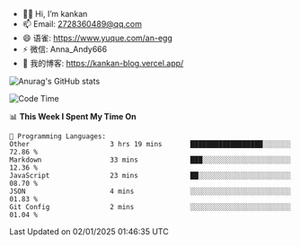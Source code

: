 - 👋🏻 Hi, I’m kankan
- 📫 Email: 2728360489@qq.com
- 😄 语雀: https://www.yuque.com/an-egg
- ⚡ 微信: Anna_Andy666
- 📖 我的博客: https://kankan-blog.vercel.app/

![Anurag's GitHub stats](https://github-readme-stats.vercel.app/api?username=kankan-web)

<!--START_SECTION:waka-->
![Code Time](http://img.shields.io/badge/Code%20Time-158%20hrs%2055%20mins-blue)

📊 **This Week I Spent My Time On** 

```text
💬 Programming Languages: 
Other                    3 hrs 19 mins       ██████████████████░░░░░░░   72.86 % 
Markdown                 33 mins             ███░░░░░░░░░░░░░░░░░░░░░░   12.36 % 
JavaScript               23 mins             ██░░░░░░░░░░░░░░░░░░░░░░░   08.70 % 
JSON                     4 mins              ░░░░░░░░░░░░░░░░░░░░░░░░░   01.83 % 
Git Config               2 mins              ░░░░░░░░░░░░░░░░░░░░░░░░░   01.04 % 
```


 Last Updated on 02/01/2025 01:46:35 UTC
<!--END_SECTION:waka-->
